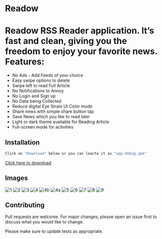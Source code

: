 # Readow
# Readow RSS Reader application. It’s fast and clean, giving you the freedom to enjoy your favorite news. Features: 
- No Ads - Add Feeds of your choice  
- Easy swipe options to delete 
- Swipe left to read Full Article 
- No Notifications to Annoy 
- No Login and Sign up
- No Data being Collected 
- Reduce digital Eye Strain UI Color mode 
- Share news with simple share button tap 
- Save News which you like to read later  
- Light or dark theme available for Reading Article 
- Full-screen mode for activities


## Installation
```bash
Click on "Download" below or you can loacte it as "app-debug.apk"
```
[  Click here to download](https://u.pcloud.link/publink/show?code=XZQ3mrXZl4zlG3VBYCF9dWLMQDRkCYDJs2k7) 

## Images
![1](https://user-images.githubusercontent.com/81664507/150901371-3ed94f40-40af-44b6-afe9-0a6b66ff085c.png)
![2](https://user-images.githubusercontent.com/81664507/150901390-6de43479-482f-48d0-9823-b166ff9b9d16.png)
![3](https://user-images.githubusercontent.com/81664507/150901362-a3ee0bba-8870-49cc-9a1f-a7332e678313.png)
![4](https://user-images.githubusercontent.com/81664507/150901356-faa479f2-0ef7-4623-93b3-91858abf950e.png)
![4b](https://user-images.githubusercontent.com/81664507/150942844-fbd60d3f-229f-46ce-9659-0134cfe67a93.png)
![4a](https://user-images.githubusercontent.com/81664507/150942858-7d90c3a3-f916-40f9-a3a4-54572fad7906.png)
![5](https://user-images.githubusercontent.com/81664507/150901351-c8745351-9cb6-41e4-963f-a92c744d94cc.png)
![6](https://user-images.githubusercontent.com/81664507/150901341-1afdbdfe-9269-4fea-a9f2-220b00fb5a23.png)
![7](https://user-images.githubusercontent.com/81664507/150901400-2130bcf0-246a-4cfb-a729-f973d4b069b1.png)
![8](https://user-images.githubusercontent.com/81664507/150901395-943b7e43-3cb8-490b-ad8e-196aa5824f77.png)
![9](https://user-images.githubusercontent.com/81664507/150901378-f996f310-924c-4eee-a804-fcd559909dcf.png)



## Contributing
Pull requests are welcome. For major changes, please open an issue first to discuss what you would like to change.

Please make sure to update tests as appropriate.
